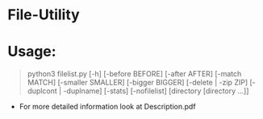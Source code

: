 # File-Utility

# Usage:
> python3 filelist.py [-h] [-before BEFORE] [-after AFTER] [-match MATCH]
                      [-smaller SMALLER] [-bigger BIGGER] [-delete | -zip ZIP]
                      [-duplcont | -duplname] [-stats] [-nofilelist]
                      [directory [directory ...]]
* For more detailed information look at Description.pdf
